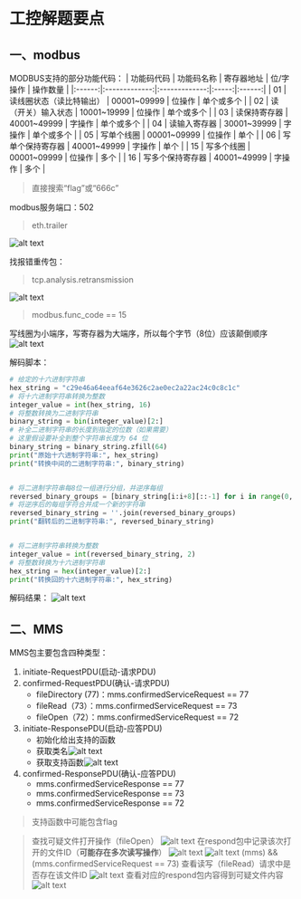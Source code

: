 # 工控解题要点
## 一、modbus
MODBUS支持的部分功能代码：
| 功能码代码  | 功能码名称         | 寄存器地址         | 位/字操作  | 操作数量   |
|:------:|:-------------:|:-------------:|:-----:|:------:|
| 01    | 读线圈状态（读比特输出）  | 00001~09999   | 位操作    | 单个或多个  |
| 02    | 读（开关）输入状态       |  10001~19999  | 位操作    | 单个或多个  |
| 03    | 读保持寄存器        |  40001~49999  | 字操作    | 单个或多个  |
| 04    | 读输入寄存器        | 30001~39999   | 字操作    | 单个或多个  |
| 05    | 写单个线圈         |  00001~09999  | 位操作    | 单个     |
| 06    | 写单个保持寄存器      | 40001~49999   | 字操作    | 单个     |
| 15    | 写多个线圈         |  00001~09999  | 位操作    | 多个     |
| 16    | 写多个保持寄存器      |  40001~49999  | 字操作    | 多个     |

> 直接搜索“flag”或“666c”

modbus服务端口：502
> eth.trailer

![alt text](image.png)

找报错重传包：
> tcp.analysis.retransmission

![alt text](image-1.png)

> modbus.func_code == 15

写线圈为小端序，写寄存器为大端序，所以每个字节（8位）应该颠倒顺序
![alt text](image-2.png)

解码脚本：
```py {.line-numbers}
# 给定的十六进制字符串
hex_string = "c29e46a64eeaf64e3626c2ae0ec2a22ac24c0c8c1c"
# 将十六进制字符串转换为整数
integer_value = int(hex_string, 16)
# 将整数转换为二进制字符串
binary_string = bin(integer_value)[2:]
# 补全二进制字符串的长度到指定的位数（如果需要）
# 这里假设要补全到整个字符串长度为 64 位
binary_string = binary_string.zfill(64)
print("原始十六进制字符串:", hex_string)
print("转换中间的二进制字符串:", binary_string)


# 将二进制字符串每8位一组进行分组，并逆序每组
reversed_binary_groups = [binary_string[i:i+8][::-1] for i in range(0, len(binary_string), 8)]
# 将逆序后的每组字符合并成一个新的字符串
reversed_binary_string = ''.join(reversed_binary_groups)
print("翻转后的二进制字符串:", reversed_binary_string)


# 将二进制字符串转换为整数
integer_value = int(reversed_binary_string, 2)
# 将整数转换为十六进制字符串
hex_string = hex(integer_value)[2:]
print("转换回的十六进制字符串:", hex_string)
```
解码结果：
![alt text](image-3.png)

## 二、MMS
MMS包主要包含四种类型：
1. initiate-RequestPDU(启动-请求PDU)
2. confirmed-RequestPDU(确认-请求PDU)
   - fileDirectory (77)：mms.confirmedServiceRequest == 77
   - fileRead（73）：mms.confirmedServiceRequest == 73
   - fileOpen（72）：mms.confirmedServiceRequest == 72
3. initiate-ResponsePDU(启动-应答PDU)
   - 初始化给出支持的函数
   - 获取类名![alt text](image-4.png)
   - 获取支持函数![alt text](image-5.png)
4. confirmed-ResponsePDU(确认-应答PDU)
   - mms.confirmedServiceResponse == 77
   - mms.confirmedServiceResponse == 73
   - mms.confirmedServiceResponse == 72

> 支持函数中可能包含flag

> 查找可疑文件打开操作（fileOpen）
> ![alt text](image-6.png)
> 在respond包中记录该次打开的文件ID（**可能存在多次读写操作**）
> ![alt text](image-7.png)
> ![alt text](image-8.png)
> (mms) && (mms.confirmedServiceRequest == 73)
> 查看读写（fileRead）请求中是否存在该文件ID
> ![alt text](image-9.png)
> 查看对应的respond包内容得到可疑文件内容
> ![alt text](image-10.png)
